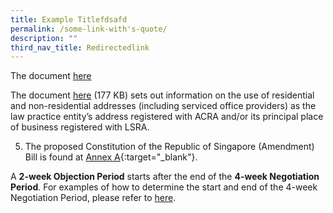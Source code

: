 ```yaml
---
title: Example Titlefdsafd
permalink: /some-link-with's-quote/
description: ""
third_nav_title: Redirectedlink
---
```


The document <a href="www.blah.com/files/Use of Residential and Non-Residential addresses.pdf" target="_blank">here</a>

The document <a href="/files/Use of Residential and Non-Residential addresses.pdf" target="_blank">here</a> (177 KB)  sets out information on the use of residential and non-residential addresses (including serviced office providers) as the law practice entity’s address registered with ACRA and/or its principal place of business registered with LSRA.


5. The proposed Constitution of the Republic of Singapore (Amendment) Bill is found at [Annex A](/files/140407_SICC_Annex_A.PDF){:target="_blank"}.


A **2-week Objection Period** starts after the end of the **4-week Negotiation Period**. For examples of how to determine the start and end of the 4-week Negotiation Period, please refer to [here](../files/realign/example.pdf).